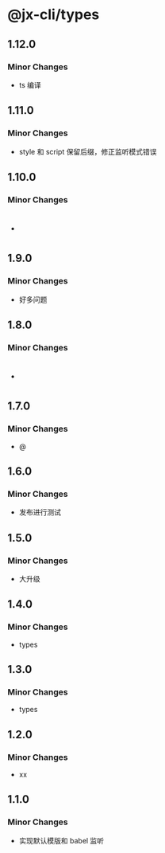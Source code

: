 # @jx-cli/types

## 1.12.0

### Minor Changes

- ts 编译

## 1.11.0

### Minor Changes

- style 和 script 保留后缀，修正监听模式错误

## 1.10.0

### Minor Changes

- #

## 1.9.0

### Minor Changes

- 好多问题

## 1.8.0

### Minor Changes

- #

## 1.7.0

### Minor Changes

- @

## 1.6.0

### Minor Changes

- 发布进行测试

## 1.5.0

### Minor Changes

- 大升级

## 1.4.0

### Minor Changes

- types

## 1.3.0

### Minor Changes

- types

## 1.2.0

### Minor Changes

- xx

## 1.1.0

### Minor Changes

- 实现默认模版和 babel 监听
